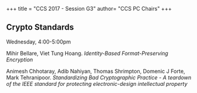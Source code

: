 +++
title = "CCS 2017 - Session G3"
author= "CCS PC Chairs"
+++
<p>
<h2>Crypto Standards</h2>Wednesday, 4:00-5:00pm<p><p><div class="hanging">Mihir&nbsp;Bellare, Viet&nbsp;Tung&nbsp;Hoang. <em>Identity-Based Format-Preserving Encryption</em></div></p>
<p><div class="hanging">Animesh&nbsp;Chhotaray, Adib&nbsp;Nahiyan, Thomas&nbsp;Shrimpton, Domenic&nbsp;J&nbsp;Forte, Mark&nbsp;Tehranipoor. <em>Standardizing Bad Cryptographic Practice - A teardown of the IEEE standard for protecting electronic-design intellectual property</em></div></p>
